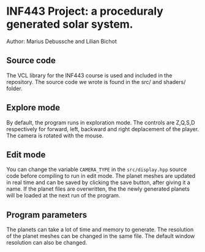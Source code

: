 # INF443 Project: a proceduraly generated solar system.

Author: Marius Debussche and Lilian Bichot

## Source code
The VCL library for the INF443 course is used and included in the repository. The source code we wrote is found in the src/ and shaders/ folder.

## Explore mode
By default, the program runs in exploration mode. The controls are Z,Q,S,D respectively for forward, left, backward and right deplacement of the player. The camera is rotated with the mouse.

## Edit mode
You can change the variable `CAMERA_TYPE` in the `src/display.hpp` source code before compiling to run in edit mode. The planet meshes are updated in real time and can be saved by clicking the save button, after giving it a name. If the planet files are overwritten, the the newly generated planets will be loaded at the next run of the program.

## Program parameters
The planets can take a lot of time and memory to generate. The resolution of the planet meshes can be changed in the same file.
The default window resolution can also be changed.